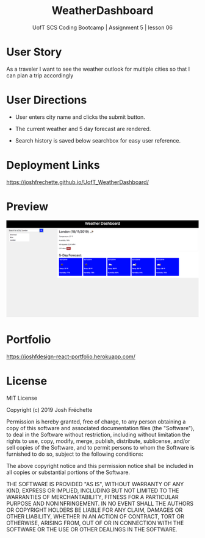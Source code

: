 <h1 align="center">WeatherDashboard</h1>
<p align="center">UofT SCS Coding Bootcamp | Assignment 5 | lesson 06</p>

# User Story

As a traveler
I want to see the weather outlook for multiple cities
so that I can plan a trip accordingly

# User Directions

* User enters city name and clicks the submit button.

* The current weather and 5 day forecast are rendered.

* Search history is saved below searchbox for easy user reference.

# Deployment Links

https://joshfrechette.github.io/UofT_WeatherDashboard/

# Preview

![Weather Dashboard Image](assets/WDPreview.png)

# Portfolio

https://joshfdesign-react-portfolio.herokuapp.com/

# License

MIT License

Copyright (c) 2019 Josh Fréchette

Permission is hereby granted, free of charge, to any person obtaining a copy of this software and associated documentation files (the "Software"), to deal in the Software without restriction, including without limitation the rights to use, copy, modify, merge, publish, distribute, sublicense, and/or sell copies of the Software, and to permit persons to whom the Software is furnished to do so, subject to the following conditions:

The above copyright notice and this permission notice shall be included in all copies or substantial portions of the Software.

THE SOFTWARE IS PROVIDED "AS IS", WITHOUT WARRANTY OF ANY KIND, EXPRESS OR IMPLIED, INCLUDING BUT NOT LIMITED TO THE WARRANTIES OF MERCHANTABILITY, FITNESS FOR A PARTICULAR PURPOSE AND NONINFRINGEMENT. IN NO EVENT SHALL THE AUTHORS OR COPYRIGHT HOLDERS BE LIABLE FOR ANY CLAIM, DAMAGES OR OTHER LIABILITY, WHETHER IN AN ACTION OF CONTRACT, TORT OR OTHERWISE, ARISING FROM, OUT OF OR IN CONNECTION WITH THE SOFTWARE OR THE USE OR OTHER DEALINGS IN THE SOFTWARE.